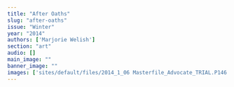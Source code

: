 ```yaml
---
title: "After Oaths"
slug: "after-oaths"
issue: "Winter"
year: "2014"
authors: ['Marjorie Welish']
section: "art"
audio: []
main_image: ""
banner_image: ""
images: ['sites/default/files/2014_1_06 Masterfile_Advocate_TRIAL.P146 copy.jpg']
---
```

